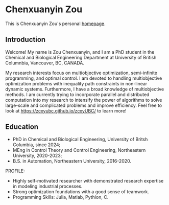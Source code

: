 # Chenxuanyin Zou
This is Chenxuanyin Zou's personal [homepage](https://zcxyubc.github.io/zcxyUBC/).

## Introduction
Welcome! My name is Zou Chenxuanyin, and I am a PhD student in the Chemical and Biological Engineering Department at University of British Columnbia, Vancouver, BC, CANADA. 

My research interests focus on multiobjective optimization, semi-infinite programming, and optimal control. I am devoted to handling multiobjective optimization problems with inequality path constraints in non-linear dynamic systems. Furthermore, I have a broad knowledge of multiobjective methods. I am currently trying to incorporate parallel and distributed computation into my research to intensify the power of algorithms to solve large-scale and complicated problems and improve efficiency. Feel free to look at https://zcxyubc.github.io/zcxyUBC/ to learn more!


## Education
* PhD in Chemical and Biological Engineering, University of Britsh Columbia, since 2024;
* MEng in Control Theory and Control Engineering, Northeastern University, 2020-2023;
* B.S. in Automation, Northeastern University, 2016-2020.


PROFILE:
* Highly self-motivated researcher with demonstrated research expertise in modeling industrial processes. 
* Strong optimization foundations with a good sense of teamwork.
* Programming Skills: Julia, Matlab, Pythion, C.

